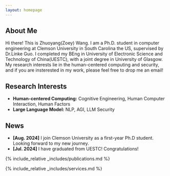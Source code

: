 ```yaml
---
layout: homepage
---
```


## About Me

Hi there! This is Zhuoyang(Zoey) Wang. I am a Ph.D. student in computer engineering at Clemson University in South Carolina the US, supervised by Dr.Linke Guo. I completed my BEng in University of Electronic Science and Technology of China(UESTC), with a joint degree in University of Glasgow. My research interests lie in the human-centered computing and security, and if you are insterested in my work, please feel free to drop me an email!

## Research Interests

- **Human-centered Computing:** Cognitive Engineering, Human Computer Interaction, Human Factors
- **Large Language Model:** NLP, AGI, LLM Security
  

## News

- **[Aug. 2024]** I join Clemson University as a first-year Ph.D student. Looking forward to my new journey.
- **[Jul. 2024]** I have graduated from UESTC! Congratulations!

{% include_relative _includes/publications.md %}

{% include_relative _includes/services.md %}
